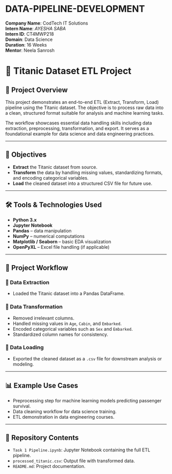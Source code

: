 # DATA-PIPELINE-DEVELOPMENT

**Company Name**: CodTech IT Solutions  
**Intern Name**: *AYESHA SABA*  
**Intern ID**: CT4MWP218  
**Domain**: Data Science  
**Duration**: 16 Weeks  
**Mentor**: Neela Sanrosh 

# 🚢 Titanic Dataset ETL Project

## 📌 Project Overview
This project demonstrates an end-to-end ETL (Extract, Transform, Load) pipeline using the Titanic dataset. The objective is to process raw data into a clean, structured format suitable for analysis and machine learning tasks.

The workflow showcases essential data handling skills including data extraction, preprocessing, transformation, and export. It serves as a foundational example for data science and data engineering practices.

---

## 🎯 Objectives
- **Extract** the Titanic dataset from source.
- **Transform** the data by handling missing values, standardizing formats, and encoding categorical variables.
- **Load** the cleaned dataset into a structured CSV file for future use.

---

## 🛠 Tools & Technologies Used
- **Python 3.x**
- **Jupyter Notebook**
- **Pandas** – data manipulation
- **NumPy** – numerical computations
- **Matplotlib / Seaborn** – basic EDA visualization
- **OpenPyXL** – Excel file handling (if applicable)

---

## 📂 Project Workflow

### 🔹 Data Extraction
- Loaded the Titanic dataset into a Pandas DataFrame.

### 🔹 Data Transformation
- Removed irrelevant columns.
- Handled missing values in `Age`, `Cabin`, and `Embarked`.
- Encoded categorical variables such as `Sex` and `Embarked`.
- Standardized column names for consistency.

### 🔹 Data Loading
- Exported the cleaned dataset as a `.csv` file for downstream analysis or modeling.

---

## 📊 Example Use Cases
- Preprocessing step for machine learning models predicting passenger survival.
- Data cleaning workflow for data science training.
- ETL demonstration in data engineering courses.

---

## 📁 Repository Contents
- `Task 1 Pipeline.ipynb`: Jupyter Notebook containing the full ETL pipeline.
- `processed_titanic.csv`: Output file with transformed data.
- `README.md`: Project documentation.

